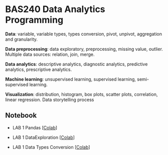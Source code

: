 
# BAS240 Data Analytics Programming

**Data**: variable, variable types, types conversion, pivot, unpivot, aggregation and granularity. 

**Data preprocessing**: data exploratory, preprocessing, missing value, outlier. Multiple data sources: relation, join, merge. 

**Data analytics**: descriptive analytics, diagnostic analytics, predictive analytics, prescriptive analytics. 

**Machine learning**: unsupervised learning, supervised learning, semi-supervised learning. 

**Visualization**: distribution, histogram, box plots, scatter plots, correlation, linear regression. Data storytelling process

## Notebook

- LAB 1 Pandas [[Colab](https://colab.research.google.com/github/9meo/bas240/blob/main/LAB1/Lab_1_Pandas.ipynb)]

- LAB 1 DataExploration  [[Colab](https://colab.research.google.com/github/9meo/bas240/blob/main/LAB1/Lab_1_Pandas_Data_Exploration.ipynb)]

- LAB 1 Data Types Conversion  [[Colab](https://colab.research.google.com/github/9meo/bas240/blob/main/LAB1/Lab_1_data_types_conversion.ipynb)]

